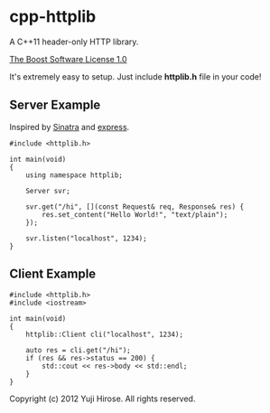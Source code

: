 cpp-httplib
===========

A C++11 header-only HTTP library.

[The Boost Software License 1.0](http://www.boost.org/LICENSE_1_0.txt)

It's extremely easy to setup. Just include **httplib.h** file in your code!

Server Example
--------------

Inspired by [Sinatra](http://www.sinatrarb.com/) and [express](https://github.com/visionmedia/express).

    #include <httplib.h>

    int main(void)
    {
        using namespace httplib;

        Server svr;

        svr.get("/hi", [](const Request& req, Response& res) {
            res.set_content("Hello World!", "text/plain");
        });

        svr.listen("localhost", 1234);
    }

Client Example
--------------

    #include <httplib.h>
    #include <iostream>

    int main(void)
    {
        httplib::Client cli("localhost", 1234);

        auto res = cli.get("/hi");
        if (res && res->status == 200) {
            std::cout << res->body << std::endl;
        }
    }

Copyright (c) 2012 Yuji Hirose. All rights reserved.
